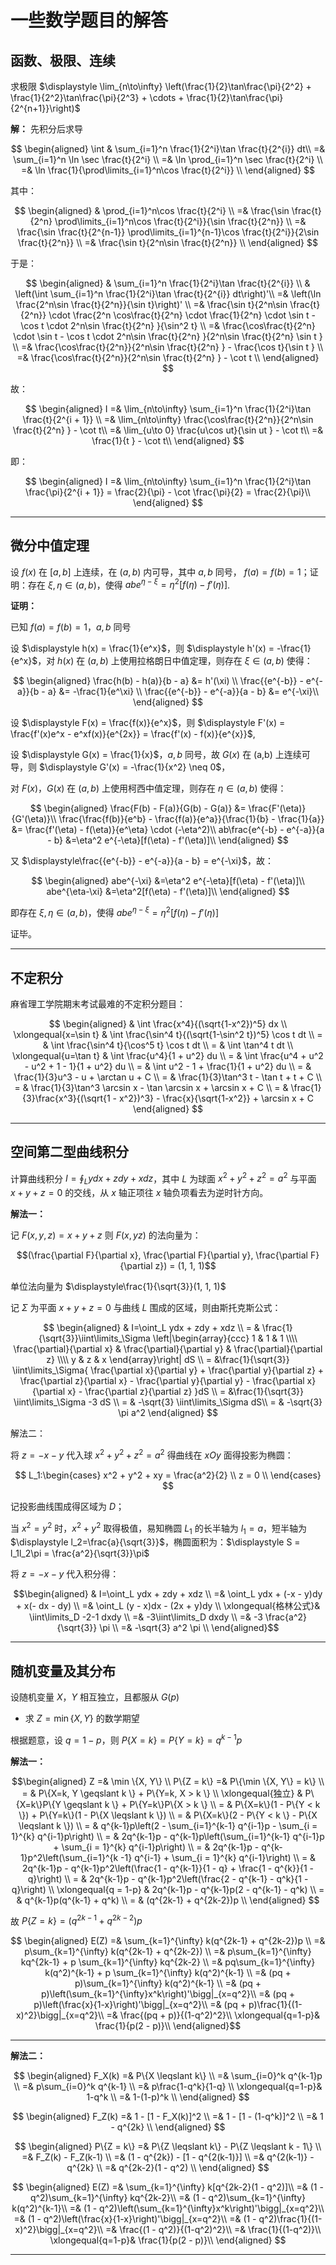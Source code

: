 # 一些数学题目的解答

[annotation]: <id> (697ed484-febe-4659-96cc-3f7ffc0755cc)
[annotation]: <status> (public)
[annotation]: <create_time> (2020-11-27 16:39:36)
[annotation]: <category> (数学理论)
[annotation]: <tags> (微积分|概率论|数理统计)
[annotation]: <comments> (true)
[annotation]: <url> (http://blog.ccyg.studio/article/697ed484-febe-4659-96cc-3f7ffc0755cc)

<input class='mathjax align' value='left' type='hidden'/>

## 函数、极限、连续

求极限 $\displaystyle \lim_{n\to\infty} \left(\frac{1}{2}\tan\frac{\pi}{2^2} + \frac{1}{2^2}\tan\frac{\pi}{2^3} + \cdots + \frac{1}{2}\tan\frac{\pi}{2^{n+1}}\right)$

**解：** 先积分后求导

$$
\begin{aligned}
\int & \sum_{i=1}^n \frac{1}{2^i}\tan \frac{t}{2^{i}} dt\\
=& \sum_{i=1}^n \ln \sec \frac{t}{2^i} \\
=& \ln \prod_{i=1}^n \sec \frac{t}{2^i} \\
=& \ln \frac{1}{\prod\limits_{i=1}^n\cos \frac{t}{2^i}} \\
\end{aligned}
$$

其中：

$$
\begin{aligned}
& \prod_{i=1}^n\cos \frac{t}{2^i} \\
=& \frac{\sin \frac{t}{2^n} \prod\limits_{i=1}^n\cos \frac{t}{2^i}}{\sin \frac{t}{2^n}} \\
=& \frac{\sin \frac{t}{2^{n-1}} \prod\limits_{i=1}^{n-1}\cos \frac{t}{2^i}}{2\sin \frac{t}{2^n}} \\
=& \frac{\sin t}{2^n\sin \frac{t}{2^n}} \\
\end{aligned}
$$

于是：

$$
\begin{aligned}
& \sum_{i=1}^n \frac{1}{2^i}\tan \frac{t}{2^{i}} \\
& \left(\int \sum_{i=1}^n \frac{1}{2^i}\tan \frac{t}{2^{i}} dt\right)'\\
=& \left(\ln \frac{2^n\sin \frac{t}{2^n}}{\sin t}\right)' \\
=& \frac{\sin t}{2^n\sin \frac{t}{2^n}} \cdot \frac{2^n \cos\frac{t}{2^n} \cdot \frac{1}{2^n} \cdot \sin t - \cos t \cdot 2^n\sin \frac{t}{2^n} }{\sin^2 t} \\
=& \frac{\cos\frac{t}{2^n} \cdot \sin t - \cos t \cdot 2^n\sin \frac{t}{2^n} }{2^n\sin \frac{t}{2^n} \sin t } \\
=& \frac{\cos\frac{t}{2^n}}{2^n\sin \frac{t}{2^n} } -  \frac{\cos t}{\sin t } \\
=& \frac{\cos\frac{t}{2^n}}{2^n\sin \frac{t}{2^n} } - \cot t \\
\end{aligned}
$$

故：

$$
\begin{aligned}
I =& \lim_{n\to\infty} \sum_{i=1}^n \frac{1}{2^i}\tan \frac{t}{2^{i + 1}} \\
=& \lim_{n\to\infty} \frac{\cos\frac{t}{2^n}}{2^n\sin \frac{t}{2^n} } - \cot t\\
=& \lim_{u\to 0} \frac{u\cos ut}{\sin ut } - \cot t\\
=& \frac{1}{t } - \cot t\\
\end{aligned}
$$

即：

$$
\begin{aligned}
I =& \lim_{n\to\infty} \sum_{i=1}^n \frac{1}{2^i}\tan \frac{\pi}{2^{i + 1}} = \frac{2}{\pi} - \cot \frac{\pi}{2} = \frac{2}{\pi}\\
\end{aligned}
$$

---

## 微分中值定理

设 $f(x)$ 在 $[a, b]$ 上连续，在 $(a, b)$ 内可导，其中 $a, b$ 同号， $f(a) = f(b) = 1$；证明：存在 $\xi, \eta \in (a, b)$，使得 $abe^{\eta-\xi} =\eta^2[f(\eta) - f'(\eta)]$.

**证明：**

已知 $f(a) = f(b) = 1$，$a,b$ 同号

设 $\displaystyle h(x) = \frac{1}{e^x}$，则 $\displaystyle h'(x) = -\frac{1}{e^x}$，对 $h(x)$ 在 $(a,b)$ 上使用拉格朗日中值定理，则存在 $\xi \in (a, b)$ 使得：

$$
\begin{aligned}
\frac{h(b) - h(a)}{b - a} &= h'(\xi) \\
\frac{{e^{-b}} - e^{-a}}{b - a} &= -\frac{1}{e^\xi} \\
\frac{{e^{-b}} - e^{-a}}{a - b} &= e^{-\xi}\\
\end{aligned}
$$

设 $\displaystyle F(x) = \frac{f(x)}{e^x}$，则 $\displaystyle F'(x) = \frac{f'(x)e^x - e^xf(x)}{e^{2x}} = \frac{f'(x) - f(x)}{e^{x}}$,

设 $\displaystyle G(x) = \frac{1}{x}$，$a,b$ 同号，故 $G(x)$ 在 (a,b) 上连续可导，则 $\displaystyle G'(x) = -\frac{1}{x^2} \neq 0$，

对 $F(x)$，$G(x)$ 在 $(a, b)$ 上使用柯西中值定理，则存在 $\eta \in (a, b)$ 使得：

$$
\begin{aligned}
\frac{F(b) - F(a)}{G(b) - G(a)} &= \frac{F'(\eta)}{G'(\eta)}\\
\frac{\frac{f(b)}{e^b} - \frac{f(a)}{e^a}}{\frac{1}{b} - \frac{1}{a}} &= \frac{f'(\eta) - f(\eta)}{e^\eta} \cdot (-\eta^2)\\
ab\frac{e^{-b} - e^{-a}}{a - b} &=\eta^2 e^{-\eta}[f(\eta) - f'(\eta)]\\
\end{aligned}
$$

又 $\displaystyle\frac{{e^{-b}} - e^{-a}}{a - b} = e^{-\xi}$，故：

$$
\begin{aligned}
abe^{-\xi} &=\eta^2 e^{-\eta}[f(\eta) - f'(\eta)]\\
abe^{\eta-\xi} &=\eta^2[f(\eta) - f'(\eta)]\\
\end{aligned}
$$

即存在 $\xi, \eta \in (a, b)$，使得 $abe^{\eta-\xi} =\eta^2[f(\eta) - f'(\eta)]$

证毕。

---

## 不定积分

麻省理工学院期末考试最难的不定积分题目：

$$
\begin{aligned}
& \int \frac{x^4}{(\sqrt{1-x^2})^5} dx \\
\xlongequal{x=\sin t} & \int \frac{\sin^4 t}{(\sqrt{1-\sin^2 t})^5} \cos t dt \\
= & \int \frac{\sin^4 t}{\cos^5 t} \cos t dt \\
= & \int \tan^4 t dt \\
\xlongequal{u=\tan t} & \int \frac{u^4}{1 + u^2} du \\
= & \int \frac{u^4 + u^2 - u^2 + 1 - 1}{1 + u^2} du \\
= & \int u^2 - 1 + \frac{1}{1 + u^2} du \\
= & \frac{1}{3}u^3 - u + \arctan u + C \\
= & \frac{1}{3}\tan^3 t - \tan t + t + C \\
= & \frac{1}{3}\tan^3 \arcsin x - \tan \arcsin x + \arcsin x + C \\
= & \frac{1}{3}\frac{x^3}{(\sqrt{1 - x^2})^3} - \frac{x}{\sqrt{1-x^2}} + \arcsin x + C
\end{aligned}
$$

---

## 空间第二型曲线积分

计算曲线积分 $\displaystyle I=\oint_L ydx + zdy + xdz$，其中 $L$ 为球面 $x^2 + y^2 + z^2 = a^2$ 与平面 $x + y + z = 0$ 的交线，从 $x$ 轴正项往 $x$ 轴负项看去为逆时针方向。

**解法一：**

记 $F(x, y, z) = x + y + z$ 则 $F(x, y z)$ 的法向量为：

$$(\frac{\partial F}{\partial x}, \frac{\partial F}{\partial y}, \frac{\partial F}{\partial z}) = (1, 1, 1)$$ 

单位法向量为 $\displaystyle\frac{1}{\sqrt{3}}(1, 1, 1)$

记 $\Sigma$ 为平面 $x + y + z = 0$ 与曲线 $L$ 围成的区域，则由斯托克斯公式：

$$
\begin{aligned}
& I=\oint_L ydx + zdy + xdz \\
= & \frac{1}{\sqrt{3}}\iint\limits_\Sigma \left|\begin{array}{ccc}
1 & 1 & 1 \\\\
\frac{\partial}{\partial x} & \frac{\partial}{\partial y} & \frac{\partial}{\partial z} \\\\
y & z & x
\end{array}\right| dS \\
= &\frac{1}{\sqrt{3}} \iint\limits_\Sigma{
    \frac{\partial x}{\partial y} +
    \frac{\partial y}{\partial z} + 
    \frac{\partial z}{\partial x} -
    \frac{\partial y}{\partial y} -
    \frac{\partial x}{\partial x} -
    \frac{\partial z}{\partial z}
}dS \\
= &\frac{1}{\sqrt{3}} \iint\limits_\Sigma -3 dS \\
= & -\sqrt{3} \iint\limits_\Sigma dS\\
= & -\sqrt{3} \pi a^2
\end{aligned}
$$

解法二：

将 $z = -x - y$ 代入球 $x^2 + y^2 + z^2 = a^2$ 得曲线在 $xOy$ 面得投影为椭圆：


$$
L_1:\begin{cases}
x^2 + y^2 + xy = \frac{a^2}{2} \\
z = 0 \\
\end{cases}
$$

记投影曲线围成得区域为 $D$；

当 $x^2 = y^2$ 时，$x^2 + y^2$ 取得极值，易知椭圆 $L_1$ 的长半轴为 $\displaystyle l_1=a$，短半轴为 $\displaystyle l_2=\frac{a}{\sqrt{3}}$，椭圆面积为：$\displaystyle S = l_1l_2\pi = \frac{a^2}{\sqrt{3}}\pi$


将 $z = -x - y$ 代入积分得：

$$\begin{aligned}
& I=\oint_L ydx + zdy + xdz \\
=& \oint_L ydx + (-x - y)dy + x(- dx - dy) \\
=& \oint_L (y - x)dx - (2x + y)dy \\
\xlongequal{格林公式}& \iint\limits_D -2-1 dxdy \\
=& -3\iint\limits_D dxdy \\
=& -3 \frac{a^2}{\sqrt{3}} \pi \\
=& -\sqrt{3} a^2 \pi \\
\end{aligned}$$

----

## 随机变量及其分布

设随机变量 $X$，$Y$ 相互独立，且都服从 $G(p)$

- 求 $Z = \min\{X, Y\}$ 的数学期望

根据题意，设 $q = 1-p$，则 $P\{X = k\} = P\{Y = k\} = q^{k-1}p$

**解法一：**

$$\begin{aligned}
Z =& \min \{X, Y\} \\
P\{Z = k\} =& P\{\min \{X, Y\} = k\} \\
= & P\{X=k, Y \geqslant k \} + P\{Y=k, X > k \}  \\
\xlongequal{独立} & P\{X=k\}P\{Y \geqslant k \} + P\{Y=k\}P\{X > k \} \\
= & P\{X=k\}(1 - P\{Y < k \}) + P\{Y=k\}(1 - P\{X \leqslant k \}) \\
= & P\{X=k\}(2 - P\{Y < k \} - P\{X \leqslant k \}) \\
= & q^{k-1}p\left(2 - \sum_{i=1}^{k-1} q^{i-1}p - \sum_{i = 1}^{k} q^{i-1}p\right) \\
= & 2q^{k-1}p - q^{k-1}p\left(\sum_{i=1}^{k-1} q^{i-1}p + \sum_{i = 1}^{k} q^{i-1}p\right) \\
= & 2q^{k-1}p - q^{k-1}p^2\left(\sum_{i=1}^{k -1} q^{i-1} + \sum_{i = 1}^{k} q^{i-1}\right) \\
= & 2q^{k-1}p - q^{k-1}p^2\left(\frac{1 - q^{k-1}}{1 - q} + \frac{1 - q^{k}}{1 - q}\right) \\
= & 2q^{k-1}p - q^{k-1}p^2\left(\frac{2 - q^{k-1} - q^k}{1 - q}\right) \\
\xlongequal{q = 1-p} & 2q^{k-1}p - q^{k-1}p(2 - q^{k-1} - q^k) \\
= & q^{k-1}p(q^{k-1} + q^k) \\
= & (q^{2k-1} +  q^{2k-2})p \\
\end{aligned}
$$

故 $P\{Z = k\} = (q^{2k-1} +  q^{2k-2})p$

$$
\begin{aligned}
E(Z) =& \sum_{k=1}^{\infty} k(q^{2k-1} +  q^{2k-2})p \\
=& p\sum_{k=1}^{\infty} k(q^{2k-1} +  q^{2k-2}) \\
=& p\sum_{k=1}^{\infty} kq^{2k-1} + p \sum_{k=1}^{\infty} kq^{2k-2} \\
=& pq\sum_{k=1}^{\infty} k(q^2)^{k-1} + p \sum_{k=1}^{\infty} k(q^2)^{k-1} \\
=& (pq + p)\sum_{k=1}^{\infty} k(q^2)^{k-1} \\
=& (pq + p)\left(\sum_{k=1}^{\infty}x^k\right)'\bigg|_{x=q^2}\\
=& (pq + p)\left(\frac{x}{1-x}\right)'\bigg|_{x=q^2}\\
=& (pq + p)\frac{1}{(1-x)^2}\bigg|_{x=q^2}\\
=& \frac{(pq + p)}{(1-q^2)^2}\\
\xlongequal{q=1-p}& \frac{1}{p(2 - p)}\\
\end{aligned}$$

----

**解法二：**

$$
\begin{aligned}
F_X(k) =& P\{X \leqslant k\} \\
=& \sum_{i=0}^k q^{k-1}p \\
=& p\sum_{i=0}^k q^{k-1} \\
=& p\frac{1-q^k}{1-q} \\
\xlongequal{q=1-p}& 1-q^k \\
=& 1-(1-p)^k \\
\end{aligned}
$$

$$
\begin{aligned}
F_Z(k) =& 1 - [1 - F_X(k)]^2 \\
=& 1 - [1 - (1-q^k)]^2 \\
=& 1 - q^{2k} \\
\end{aligned}
$$

$$
\begin{aligned}
P\{Z = k\} =& P\{Z \leqslant k\} - P\{Z \leqslant k - 1\} \\
=& F_Z(k) - F_Z(k-1) \\
=& (1 - q^{2k}) - [1 - q^{2(k-1)}] \\
=&  q^{2(k-1)} - q^{2k} \\
=&  q^{2k-2}(1 - q^2) \\
\end{aligned}
$$

$$
\begin{aligned}
E(Z) =& \sum_{k=1}^{\infty} k[q^{2k-2}(1 - q^2)]\\
=& (1 - q^2)\sum_{k=1}^{\infty} kq^{2k-2}\\
=& (1 - q^2)\sum_{k=1}^{\infty} k(q^2)^{k-1}\\
=& (1 - q^2)\left(\sum_{k=1}^{\infty}x^k\right)'\bigg|_{x=q^2}\\
=& (1 - q^2)\left(\frac{x}{1-x}\right)'\bigg|_{x=q^2}\\
=& (1 - q^2)\frac{1}{(1-x)^2}\bigg|_{x=q^2}\\
=& \frac{(1 - q^2)}{(1-q^2)^2}\\
=& \frac{1}{(1-q^2)}\\
\xlongequal{q=1-p}& \frac{1}{p(2 - p)}\\
\end{aligned}
$$

---